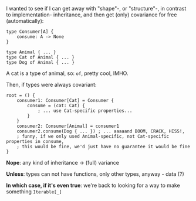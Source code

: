 I wanted to see if I can get away with "shape"-, or "structure"-, in contrast to implementation- inheritance,
and then get (only) covariance for free (automatically):

```
type Consumer[A] {
    consume: A -> None
}

type Animal { ... }
type Cat of Animal { ... }
type Dog of Animal { ... }
```

A cat is a type of animal, so: `of`, pretty cool, IMHO.

Then, if types were always covariant:

```
root = () {
    consumer1: Consumer[Cat] = Consumer {
        consume = (cat: Cat) {
            ; ... use Cat-specific properties...
        }
    }
    consumer2: Consumer[Animal] = consumer1
    consumer2.consume(Dog { ... }) ; ... aaaaand BOOM, CRACK, HISS!,
    ; funny, if we only used Animal-specific, not Cat-specific properties in consume,
    ; this would be fine, we'd just have no guarantee it would be fine
}
```

**Nope**: any kind of inheritance -> (full) variance

**Unless**: types can not have functions, only other types, anyway - data (?)

**In which case, if it's even true**: we're back to looking for a way to make something `Iterable[_]`